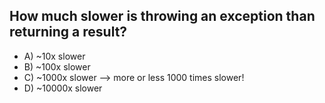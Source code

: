 ## How much slower is throwing an exception than returning a result?

- A) ~10x slower
- B) ~100x slower
- C) ~1000x slower  --> more or less 1000 times slower!
- D) ~10000x slower
